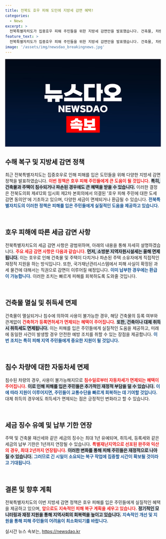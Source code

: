 ```yaml
---
title: 전북도 호우 피해 도민에 지방세 감면 혜택!
categories:
  - News
excerpt: >
  전북특별자치도가 집중호우 피해 주민들을 위한 지방세 감면안을 발표했습니다. 건축물, 차량 등 손해를 본 주민들은 최대 2년 간 세금 유예 및 면제를 받을 수 있습니다. 피해 복구에 큰 도움이 될 이 혜택을 놓치지 마세요!
feature_text: >
  전북특별자치도가 집중호우 피해 주민들을 위한 지방세 감면안을 발표했습니다. 건축물, 차량 등 손해를 본 주민들은 최대 2년 간 세금 유예 및 면제를 받을 수 있습니다. 피해 복구에 큰 도움이 될 이 혜택을 놓치지 마세요!
image: '/assets/img/newsdao_breakingnews.jpg'
---
```


<p><img src="/assets/img/newsdao_breakingnews.jpg" alt="pcversion 속보" /></p>

<h2 data-ke-size="size26">수해 복구 및 지방세 감면 정책</h2>

<p data-ke-size="size16">최근 전북특별자치도는 집중호우로 인해 피해를 입은 도민들을 위해 다양한 지방세 감면 정책을 발표하였습니다. <b><span style="color: #ee2323;">이번 정책은 호우 피해 주민들에게 큰 도움이 될 것입니다.</span></b> <b><span style="background-color: #21538527;">특히, 건축물과 주택이 침수되거나 파손된 경우에도 큰 혜택을 받을 수 있습니다.</span></b> 이러한 결정은 전북도의회 제412회 임시회 제2차 본회의에서 의결된 '호우 피해 주민에 대한 도세 감면 동의안'에 기초하고 있으며, 다양한 세금이 면제되거나 환급될 수 있습니다. <b><span style="color: #1a5490;">전북특별자치도의 이러한 정책은 피해를 입은 주민들에게 실질적인 도움을 제공하고 있습니다.</span></b></p>

<p data-ke-size="size16">&nbsp;</p>

<h2 data-ke-size="size26">호우 피해에 따른 세금 감면 사항</h2>

<p data-ke-size="size16">전북특별자치도의 세금 감면 사항은 광범위하며, 아래의 내용을 통해 자세히 설명하겠습니다. <b><span style="color: #ee2323;">주요 세금 감면 사항은 다음과 같습니다.</span></b> <b><span style="background-color: #21538527;">먼저, 소방분 지역자원시설세는 올해 면제됩니다.</span></b> 이는 호우로 인해 건축물 및 주택이 다치거나 파손된 주택 소유자에게 직접적인 재정적 지원을 하는 방식입니다. 또한, 국가재난관리시스템에서 피해 사실이 확정된 과세 물건에 대해서는 직권으로 감면이 이루어질 예정입니다. <b><span style="color: #1a5490;">이미 납부한 경우에는 환급이 가능합니다.</span></b> 이러한 조치는 빠르게 피해를 회복하도록 도와줄 것입니다.</p>

<p data-ke-size="size16">&nbsp;</p>

<h2 data-ke-size="size26">건축물 멸실 및 취득세 면제</h2>

<p data-ke-size="size16">건축물이 멸실되거나 침수에 의하여 사용이 불가능한 경우, 해당 건축물의 등록 여부와 관계없이 <b><span style="color: #ee2323;">건축허가 등록면허세가 면제되는 혜택이 주어집니다.</span></b> <b><span style="background-color: #21538527;">또한, 건축이나 대체 취득 시 취득세도 면제됩니다.</span></b> 이는 피해를 입은 주민들에게 실질적인 도움을 제공하고, 미래에 동일한 사건이 발생할 경우 안전한 예방 조치를 취할 수 있는 장점을 제공합니다. <b><span style="color: #1a5490;">이번 조치는 특히 피해 지역 주민들에게 중요한 지원이 될 것입니다.</span></b></p>

<p data-ke-size="size16">&nbsp;</p>

<h2 data-ke-size="size26">침수 차량에 대한 자동차세 면제</h2>

<p data-ke-size="size16">침수된 차량의 경우, 사용이 불가능해지므로 <b><span style="color: #ee2323;">침수일로부터 자동차세가 면제되는 혜택이 주어집니다.</span></b> <b><span style="background-color: #21538527;">이로 인해 피해를 입은 주민들은 추가적인 재정적 부담을 덜 수 있습니다.</span></b> <b><span style="color: #1a5490;">이에 따라 지원이 이루어지면, 주민들이 교통수단을 빠르게 회복하는 데 기여할 것입니다.</span></b> 대체 취득의 경우에도 취득세가 면제되는 점은 긍정적인 변화라고 할 수 있습니다.</p>

<p data-ke-size="size16">&nbsp;</p>

<h2 data-ke-size="size26">세금 징수 유예 및 납부 기한 연장</h2>

<p data-ke-size="size16">주택 및 건축물 재산세와 같은 세금의 징수는 최대 1년 유예되며, 취득세, 등록세와 같은 세금의 납부 기한은 1년까지 연장될 수 있습니다. <b><span style="color: #ee2323;">특별재난지역으로 선포된 완주와 익산의 경우, 최대 2년까지 연장됩니다.</span></b> <b><span style="background-color: #21538527;">이러한 변화를 통해 피해 주민들은 재정적으로 나아질 수 있습니다.</span></b> <b><span style="color: #1a5490;">그러므로 긴 시일이 소요되는 복구 작업에 집중할 시간이 확보될 것이라고 기대됩니다.</span></b></p>

<p data-ke-size="size16">&nbsp;</p>

<h2 data-ke-size="size26">결론 및 향후 계획</h2>

<p data-ke-size="size16">전북특별자치도의 이번 지방세 감면 정책은 호우 피해를 입은 주민들에게 실질적인 혜택을 제공하고 있으며, <b><span style="color: #ee2323;">앞으로도 지속적인 피해 복구 계획을 세우고 있습니다.</span></b> <b><span style="background-color: #21538527;">정기적인 모니터링과 재정 지원을 통해 지역사회의 회복력을 높이고 있습니다.</span></b> <b><span style="color: #1a5490;">지속적인 개선 및 지원을 통해 피해 주민들의 어려움이 최소화되기를 바랍니다.</span></b></p>
실시간 뉴스 속보는, <a href="https://newsdao.kr" rel="dofollow">https://newsdao.kr</a>



